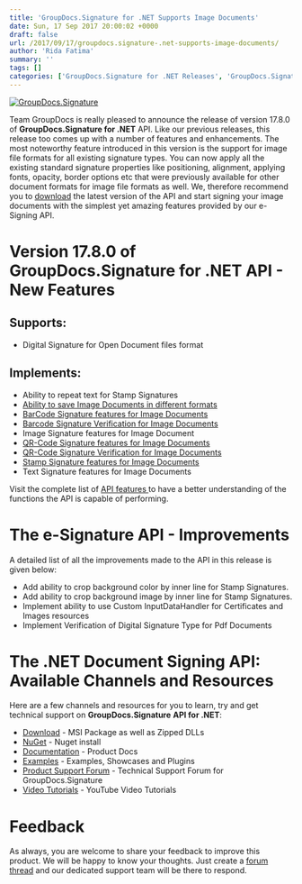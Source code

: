 ```yaml
---
title: 'GroupDocs.Signature for .NET Supports Image Documents'
date: Sun, 17 Sep 2017 20:00:02 +0000
draft: false
url: /2017/09/17/groupdocs.signature-.net-supports-image-documents/
author: 'Rida Fatima'
summary: ''
tags: []
categories: ['GroupDocs.Signature for .NET Releases', 'GroupDocs.Signature Product Family']
---
```


[![GroupDocs.Signature](http://blog.groupdocs.com/wp-content/uploads/sites/4/2016/07/groupdocs-signature-net.png)](https://www.groupdocs.com/products/signature/net)

Team GroupDocs is really pleased to announce the release of version 17.8.0 of **GroupDocs.Signature for .NET** API. Like our previous releases, this release too comes up with a number of features and enhancements. The most noteworthy feature introduced in this version is the support for image file formats for all existing signature types. You can now apply all the existing standard signature properties like positioning, alignment, applying fonts, opacity, border options etc that were previously available for other document formats for image file formats as well. We, therefore recommend you to [download](https://downloads.groupdocs.com/signature/net) the latest version of the API and start signing your image documents with the simplest yet amazing features provided by our e-Signing API.

# Version 17.8.0 of GroupDocs.Signature for .NET API - New Features

## Supports:

*   Digital Signature for Open Document files format

## Implements:

*   Ability to repeat text for Stamp Signatures
*   [Ability to save Image Documents in different formats](https://docs.groupdocs.com/signature/net)
*   [BarCode Signature features for Image Documents](https://docs.groupdocs.com/signature/net)
*   [Barcode Signature Verification for Image Documents](https://docs.groupdocs.com/signature/net)
*   Image Signature features for Image Document
*   [QR-Code Signature features for Image Documents](https://docs.groupdocs.com/signature/net)
*   [QR-Code Signature Verification for Image Documents](https://docs.groupdocs.com/signature/net)
*   [Stamp Signature features for Image Documents](https://docs.groupdocs.com/signature/net)
*   Text Signature features for Image Documents

Visit the complete list of [API features ](https://docs.groupdocs.com/display/signaturenet/Features+Overview)to have a better understanding of the functions the API is capable of performing.

# The e-Signature API - Improvements

A detailed list of all the improvements made to the API in this release is given below:

*   Add ability to crop background color by inner line for Stamp Signatures.
*   Add ability to crop background image by inner line for Stamp Signatures.
*   Implement ability to use Custom InputDataHandler for Certificates and Images resources
*   Implement Verification of Digital Signature Type for Pdf Documents

# The .NET Document Signing API: Available Channels and Resources

Here are a few channels and resources for you to learn, try and get technical support on **GroupDocs.Signature** **API for .NET**:

*   [Download](https://downloads.groupdocs.com/signature/net "GroupDocs.Signature for .NET Downloads") - MSI Package as well as Zipped DLLs
*   [NuGet](https://www.nuget.org/packages/groupdocs-signature-dotnet/17.8.0 "GroupDocs.Signature for .NET NuGet") - Nuget install
*   [Documentation](https://docs.groupdocs.com/display/signaturenet/Home "Signing API Documentation") - Product Docs
*   [Examples](https://github.com/groupdocs-signature/GroupDocs.Signature-for.NET "Signing API Examples") - Examples, Showcases and Plugins
*   [Product Support Forum](http://www.groupdocs.com/Community/forums/groupdocs.signature-product-family/6/showforum.aspx "GroupDocs.Signature for .NET Support forum") \- Technical Support Forum for GroupDocs.Signature
*   [Video Tutorials](https://www.youtube.com/channel/UCXfvjjoMbyvpUlzD4A7oBuA "GroupDocs.Signature for .NET tutorials") \- YouTube Video Tutorials

# Feedback

As always, you are welcome to share your feedback to improve this product. We will be happy to know your thoughts. Just create a [forum thread](https://forum.groupdocs.com/c/signature) and our dedicated support team will be there to respond.





